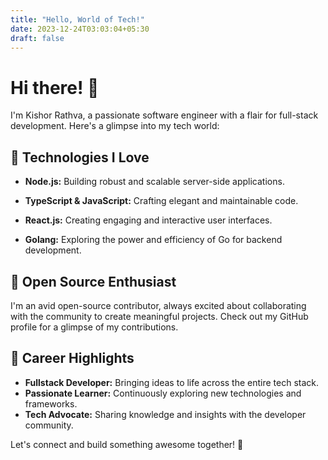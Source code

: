 ```yaml
---
title: "Hello, World of Tech!"
date: 2023-12-24T03:03:04+05:30
draft: false
---
```


# Hi there! 👋

I'm Kishor Rathva, a passionate software engineer with a flair for full-stack development. Here's a glimpse into my tech world:

## 🚀 Technologies I Love

- **Node.js:** Building robust and scalable server-side applications.

- **TypeScript & JavaScript:** Crafting elegant and maintainable code.
- **React.js:** Creating engaging and interactive user interfaces.
- **Golang:** Exploring the power and efficiency of Go for backend development.

## 🌟 Open Source Enthusiast

I'm an avid open-source contributor, always excited about collaborating with the community to create meaningful projects. Check out my GitHub profile for a glimpse of my contributions.

## 💼 Career Highlights

- **Fullstack Developer:** Bringing ideas to life across the entire tech stack.
- **Passionate Learner:** Continuously exploring new technologies and frameworks.
- **Tech Advocate:** Sharing knowledge and insights with the developer community.

Let's connect and build something awesome together! 🚀
